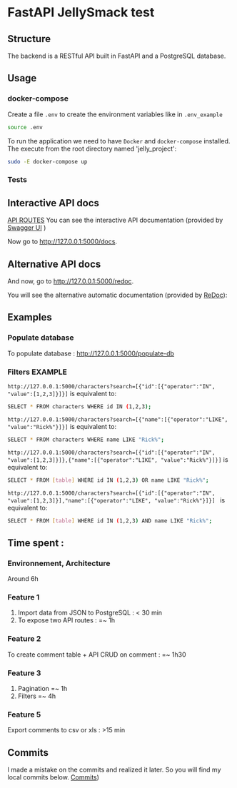 # FastAPI JellySmack test

## Structure
The backend is a RESTful API built in FastAPI and a PostgreSQL database.

## Usage
### docker-compose
Create a file `.env` to create the environment variables like in `.env_example`

```bash
source .env
```

To run the application we need to have `Docker` and `docker-compose` installed. 
The execute from the root directory named 'jelly_project':
```bash
sudo -E docker-compose up
```

### Tests


## Interactive API docs
[API ROUTES](images/routes.png "API DOC")
You can see the interactive API documentation (provided by <a href="https://github.com/swagger-api/swagger-ui" class="external-link" target="_blank">Swagger UI</a> )

Now go to <a href="http://127.0.0.1:5000/docs" class="external-link" target="_blank">http://127.0.0.1:5000/docs</a>.

## Alternative API docs
And now, go to <a href="http://127.0.0.1:5000/redoc" class="external-link" target="_blank">http://127.0.0.1:5000/redoc</a>.

You will see the alternative automatic documentation (provided by <a href="https://github.com/Rebilly/ReDoc" class="external-link" target="_blank">ReDoc</a>):

## Examples
### Populate database 
To populate database :
http://127.0.0.1:5000/populate-db

### Filters EXAMPLE

`http://127.0.0.1:5000/characters?search=[{"id":[{"operator":"IN", "value":[1,2,3]}]}]`
is equivalent to:
```bash
SELECT * FROM characters WHERE id IN (1,2,3);
```

`http://127.0.0.1:5000/characters?search=[{"name":[{"operator":"LIKE", "value":"Rick%"}]}]`
is equivalent to:
```bash
SELECT * FROM characters WHERE name LIKE "Rick%";
```

`http://127.0.0.1:5000/characters?search=[{"id":[{"operator":"IN", "value":[1,2,3]}]},{"name":[{"operator":"LIKE", "value":"Rick%"}]}]`
is equivalent to:
```bash
SELECT * FROM [table] WHERE id IN (1,2,3) OR name LIKE "Rick%";
```

`http://127.0.0.1:5000/characters?search=[{"id":[{"operator":"IN", "value":[1,2,3]}],"name":[{"operator":"LIKE", "value":"Rick%"}]}] `
is equivalent to:
```bash
SELECT * FROM [table] WHERE id IN (1,2,3) AND name LIKE "Rick%";
```


## Time spent :
### Environnement, Architecture
Around 6h

### Feature 1 
1. Import data from JSON to PostgreSQL : < 30 min
2. To expose two API routes : =~ 1h

### Feature 2
To create comment table + API CRUD on comment : =~ 1h30

### Feature 3
1. Pagination =~ 1h
2. Filters =~ 4h

### Feature 5 
Export comments to csv or xls : >15 min 

## Commits
I made a mistake on the commits and realized it later. So you will find my local commits below.
[Commits](images/git.png "commit"))